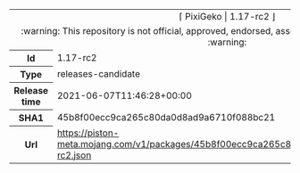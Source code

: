 <html><table>
<tr><td colspan="2" align="center"><img width="0" height="0"><br/>⌈ PixiGeko | 1.17-rc2 ⌋<br/><img width="0" height="0"></td></tr>
<tr><td colspan="2" align="center"><img width="0" height="0"><br/>
:warning: This repository is not official, approved, endorsed, associated or connected with Mojang :warning:
<br/><img width="0" height="0"></td></tr>
<tr><th>Id</th><td>1.17-rc2</td></tr>
<tr><th>Type</th><td>releases-candidate</td></tr>
<tr><th>Release time</th><td>2021-06-07T11:46:28+00:00</td></tr>
<tr><th>SHA1</th><td>45b8f00ecc9ca265c80da0d8ad9a6710f088bc21</td></tr>
<tr><th>Url</th><td><a href="https://piston-meta.mojang.com/v1/packages/45b8f00ecc9ca265c80da0d8ad9a6710f088bc21/1.17-rc2.json">https://piston-meta.mojang.com/v1/packages/45b8f00ecc9ca265c80da0d8ad9a6710f088bc21/1.17-rc2.json</a></td></tr>